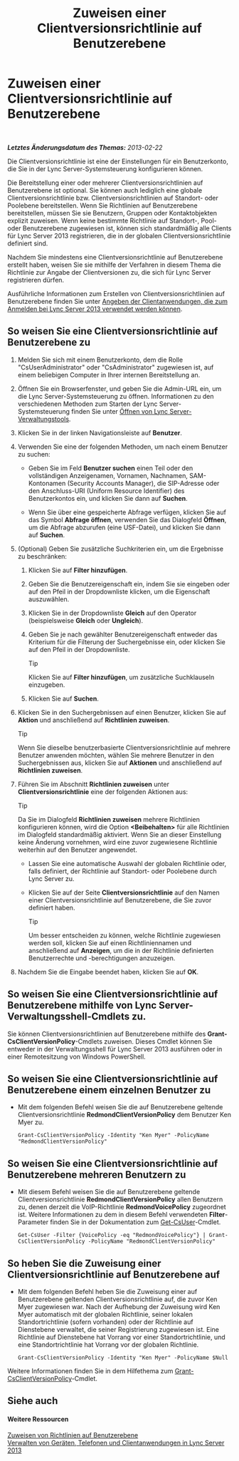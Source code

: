 ﻿---
title: Zuweisen einer Clientversionsrichtlinie auf Benutzerebene
TOCTitle: Zuweisen einer Clientversionsrichtlinie auf Benutzerebene
ms:assetid: f7e8ba2f-62dc-4e7d-8b63-682986f10240
ms:mtpsurl: https://technet.microsoft.com/de-de/library/Gg182607(v=OCS.15)
ms:contentKeyID: 49295947
ms.date: 05/19/2016
mtps_version: v=OCS.15
ms.translationtype: HT
---

# Zuweisen einer Clientversionsrichtlinie auf Benutzerebene

 

_**Letztes Änderungsdatum des Themas:** 2013-02-22_

Die Clientversionsrichtlinie ist eine der Einstellungen für ein Benutzerkonto, die Sie in der Lync Server-Systemsteuerung konfigurieren können.

Die Bereitstellung einer oder mehrerer Clientversionsrichtlinien auf Benutzerebene ist optional. Sie können auch lediglich eine globale Clientversionsrichtlinie bzw. Clientversionsrichtlinien auf Standort- oder Poolebene bereitstellen. Wenn Sie Richtlinien auf Benutzerebene bereitstellen, müssen Sie sie Benutzern, Gruppen oder Kontaktobjekten explizit zuweisen. Wenn keine bestimmte Richtlinie auf Standort-, Pool- oder Benutzerebene zugewiesen ist, können sich standardmäßig alle Clients für Lync Server 2013 registrieren, die in der globalen Clientversionsrichtlinie definiert sind.

Nachdem Sie mindestens eine Clientversionsrichtlinie auf Benutzerebene erstellt haben, weisen Sie sie mithilfe der Verfahren in diesem Thema die Richtlinie zur Angabe der Clientversionen zu, die sich für Lync Server registrieren dürfen.

Ausführliche Informationen zum Erstellen von Clientversionsrichtlinien auf Benutzerebene finden Sie unter [Angeben der Clientanwendungen, die zum Anmelden bei Lync Server 2013 verwendet werden können](lync-server-2013-specifying-the-client-applications-that-can-be-used-to-log-on-to-lync-server-2013.md).

## So weisen Sie eine Clientversionsrichtlinie auf Benutzerebene zu

1.  Melden Sie sich mit einem Benutzerkonto, dem die Rolle "CsUserAdministrator" oder "CsAdministrator" zugewiesen ist, auf einem beliebigen Computer in Ihrer internen Bereitstellung an.

2.  Öffnen Sie ein Browserfenster, und geben Sie die Admin-URL ein, um die Lync Server-Systemsteuerung zu öffnen. Informationen zu den verschiedenen Methoden zum Starten der Lync Server-Systemsteuerung finden Sie unter [Öffnen von Lync Server-Verwaltungstools](lync-server-2013-open-lync-server-administrative-tools.md).

3.  Klicken Sie in der linken Navigationsleiste auf **Benutzer**.

4.  Verwenden Sie eine der folgenden Methoden, um nach einem Benutzer zu suchen:
    
      - Geben Sie im Feld **Benutzer suchen** einen Teil oder den vollständigen Anzeigenamen, Vornamen, Nachnamen, SAM-Kontonamen (Security Accounts Manager), die SIP-Adresse oder den Anschluss-URI (Uniform Resource Identifier) des Benutzerkontos ein, und klicken Sie dann auf **Suchen**.
    
      - Wenn Sie über eine gespeicherte Abfrage verfügen, klicken Sie auf das Symbol **Abfrage öffnen**, verwenden Sie das Dialogfeld **Öffnen**, um die Abfrage abzurufen (eine USF-Datei), und klicken Sie dann auf **Suchen**.

5.  (Optional) Geben Sie zusätzliche Suchkriterien ein, um die Ergebnisse zu beschränken:
    
    1.  Klicken Sie auf **Filter hinzufügen**.
    
    2.  Geben Sie die Benutzereigenschaft ein, indem Sie sie eingeben oder auf den Pfeil in der Dropdownliste klicken, um die Eigenschaft auszuwählen.
    
    3.  Klicken Sie in der Dropdownliste **Gleich** auf den Operator (beispielsweise **Gleich** oder **Ungleich**).
    
    4.  Geben Sie je nach gewählter Benutzereigenschaft entweder das Kriterium für die Filterung der Suchergebnisse ein, oder klicken Sie auf den Pfeil in der Dropdownliste.
        

        > [!TIP]
        > Klicken Sie auf <STRONG>Filter hinzufügen</STRONG>, um zusätzliche Suchklauseln einzugeben.

    
    5.  Klicken Sie auf **Suchen**.

6.  Klicken Sie in den Suchergebnissen auf einen Benutzer, klicken Sie auf **Aktion** und anschließend auf **Richtlinien zuweisen**.
    

    > [!TIP]
    > Wenn Sie dieselbe benutzerbasierte Clientversionsrichtlinie auf mehrere Benutzer anwenden möchten, wählen Sie mehrere Benutzer in den Suchergebnissen aus, klicken Sie auf <STRONG>Aktionen</STRONG> und anschließend auf <STRONG>Richtlinien zuweisen</STRONG>.



7.  Führen Sie im Abschnitt **Richtlinien zuweisen** unter **Clientversionsrichtlinie** eine der folgenden Aktionen aus:
    

    > [!TIP]
    > Da Sie im Dialogfeld <STRONG>Richtlinien zuweisen</STRONG> mehrere Richtlinien konfigurieren können, wird die Option <STRONG>&lt;Beibehalten&gt;</STRONG> für alle Richtlinien im Dialogfeld standardmäßig aktiviert. Wenn Sie an dieser Einstellung keine Änderung vornehmen, wird eine zuvor zugewiesene Richtlinie weiterhin auf den Benutzer angewendet.

    
      - Lassen Sie eine automatische Auswahl der globalen Richtlinie oder, falls definiert, der Richtlinie auf Standort- oder Poolebene durch Lync Server zu.
    
      - Klicken Sie auf der Seite **Clientversionsrichtlinie** auf den Namen einer Clientversionsrichtlinie auf Benutzerebene, die Sie zuvor definiert haben.
        

        > [!TIP]
        > Um besser entscheiden zu können, welche Richtlinie zugewiesen werden soll, klicken Sie auf einen Richtliniennamen und anschließend auf <STRONG>Anzeigen</STRONG>, um die in der Richtlinie definierten Benutzerrechte und -berechtigungen anzuzeigen.



8.  Nachdem Sie die Eingabe beendet haben, klicken Sie auf **OK**.

## So weisen Sie eine Clientversionsrichtlinie auf Benutzerebene mithilfe von Lync Server-Verwaltungsshell-Cmdlets zu.

Sie können Clientversionsrichtlinien auf Benutzerebene mithilfe des **Grant-CsClientVersionPolicy**-Cmdlets zuweisen. Dieses Cmdlet können Sie entweder in der Verwaltungsshell für Lync Server 2013 ausführen oder in einer Remotesitzung von Windows PowerShell.

## So weisen Sie eine Clientversionsrichtlinie auf Benutzerebene einem einzelnen Benutzer zu

  - Mit dem folgenden Befehl weisen Sie die auf Benutzerebene geltende Clientversionsrichtlinie **RedmondClientVersionPolicy** dem Benutzer Ken Myer zu.
    
        Grant-CsClientVersionPolicy -Identity "Ken Myer" -PolicyName "RedmondClientVersionPolicy"

## So weisen Sie eine Clientversionsrichtlinie auf Benutzerebene mehreren Benutzern zu

  - Mit diesem Befehl weisen Sie die auf Benutzerebene geltende Clientversionsrichtlinie **RedmondClientVersionPolicy** allen Benutzern zu, denen derzeit die VoIP-Richtlinie **RedmondVoicePolicy** zugeordnet ist. Weitere Informationen zu dem in diesem Befehl verwendeten **Filter**-Parameter finden Sie in der Dokumentation zum [Get-CsUser](https://docs.microsoft.com/en-us/powershell/module/skype/Get-CsUser)-Cmdlet.
    
        Get-CsUser -Filter {VoicePolicy -eq "RedmondVoicePolicy"} | Grant-CsClientVersionPolicy -PolicyName "RedmondClientVersionPolicy"

## So heben Sie die Zuweisung einer Clientversionsrichtlinie auf Benutzerebene auf

  - Mit dem folgenden Befehl heben Sie die Zuweisung einer auf Benutzerebene geltenden Clientversionsrichtlinie auf, die zuvor Ken Myer zugewiesen war. Nach der Aufhebung der Zuweisung wird Ken Myer automatisch mit der globalen Richtlinie, seiner lokalen Standortrichtlinie (sofern vorhanden) oder der Richtlinie auf Dienstebene verwaltet, die seiner Registrierung zugewiesen ist. Eine Richtlinie auf Dienstebene hat Vorrang vor einer Standortrichtlinie, und eine Standortrichtlinie hat Vorrang vor der globalen Richtlinie.
    
        Grant-CsClientVersionPolicy -Identity "Ken Myer" -PolicyName $Null

Weitere Informationen finden Sie in dem Hilfethema zum [Grant-CsClientVersionPolicy](grant-csclientversionpolicy.md)-Cmdlet.

## Siehe auch

#### Weitere Ressourcen

[Zuweisen von Richtlinien auf Benutzerebene](lync-server-2013-assigning-per-user-policies.md)  
[Verwalten von Geräten, Telefonen und Clientanwendungen in Lync Server 2013](lync-server-2013-managing-devices-phones-and-client-applications.md)

